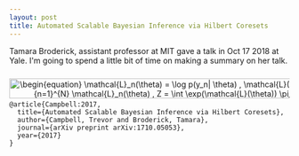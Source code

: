 ```yaml
---
layout: post
title: Automated Scalable Bayesian Inference via Hilbert Coresets
---
```


Tamara Broderick, assistant professor at MIT gave a talk in Oct 17 2018 at Yale. I'm going to spend a little bit of time on making a summary on her talk. 

<p align="center"><img alt="\begin{equation}&#10;\mathcal{L}_n(\theta) = \log p(y_n| \theta) , \mathcal{L}(\theta) = \sum+{n=1}^{N} \mathcal{L}_n(\theta) , Z = \int \exp(\mathcal{L}(\theta)) \pi_0(\theta) \text{d}\theta&#10;\end{equation}" src="https://rawgit.com/dadashkarimi/dadashkarimi.github.io/master/svgs/9151a6f4cf41051635c7c735d19cc7b5.svg?invert_in_darkmode" align="middle" width="609.3615pt" height="36.53001pt" style="position:relative;top:10px"/></p>

```
@article{Campbell:2017,
  title={Automated Scalable Bayesian Inference via Hilbert Coresets},
  author={Campbell, Trevor and Broderick, Tamara},
  journal={arXiv preprint arXiv:1710.05053},
  year={2017}
}
```

